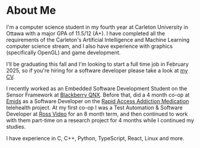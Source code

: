 # About Me

I'm a computer science student in my fourth year at Carleton University in Ottawa with a major GPA of 11.5/12 (A+).
I have completed all the requirements of the Carleton's Artificial Intelligence and Machine Learning computer science stream, and I also have experience with graphics (specifically OpenGL) and game development.

I'll be graduating this fall and I'm looking to start a full time job in February 2025, so if you're hiring for a software developer please take a look at [my CV](https://mmbradley.ca/resume.pdf).

I recently worked as an Embedded Software Development Student on the Sensor Framework at [Blackberry QNX](https://blackberry.qnx.com/).
Before that, did a 4 month co-op at [Emids](https://www.emids.com/) as a Software Developer on the [Rapid Access Addiction Medication](https://www.emids.com/offerings/platforms/healthconnect/inq-digital-front-door/) telehealth project.
At my first co-op I was a Test Automation & Software Developer at [Ross Video](https://www.rossvideo.com/) for an 8 month term, and then continued to work with them part-time on a research project for 4 months while I continued my studies.

I have experience in C, C++, Python, TypeScript, React, Linux and more.
